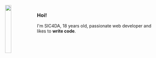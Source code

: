 <img align="left" width="20%" src="https://media0.giphy.com/media/3ohhwEkV8mGKt12EPC/giphy.gif?cid=ecf05e47jrtmf098f3mi5kc4aqb7rud5due9l1xcw01pvzlt&rid=giphy.gif&ct=s">

### Hoi!

I'm SIC4DA, 18 years old, passionate web developer and likes to **write code**.


